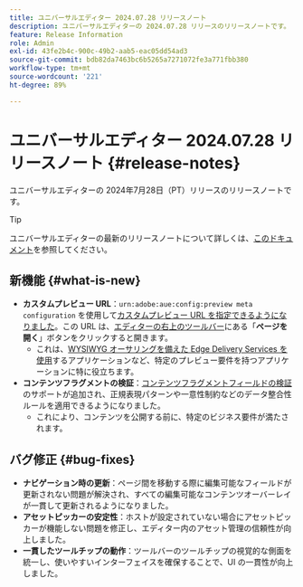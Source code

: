 ```yaml
---
title: ユニバーサルエディター 2024.07.28 リリースノート
description: ユニバーサルエディターの 2024.07.28 リリースのリリースノートです。
feature: Release Information
role: Admin
exl-id: 43fe2b4c-900c-49b2-aab5-eac05dd54ad3
source-git-commit: bdb82da7463bc6b5265a7271072fe3a771fbb380
workflow-type: tm+mt
source-wordcount: '221'
ht-degree: 89%

---
```


# ユニバーサルエディター 2024.07.28 リリースノート {#release-notes}

ユニバーサルエディターの 2024年7月28日（PT）リリースのリリースノートです。

>[!TIP]
>
>ユニバーサルエディターの最新のリリースノートについて詳しくは、[このドキュメント](/help/release-notes/universal-editor/current.md)を参照してください。

## 新機能 {#what-is-new}

* **カスタムプレビュー URL**：`urn:adobe:aue:config:preview meta configuration` を使用して[カスタムプレビュー URL を指定できるようになりました](/help/implementing/universal-editor/customizing.md#custom-preview-urls)。この URL は、[エディターの右上のツールバー](/help/sites-cloud/authoring/universal-editor/navigation.md#universal-editor-toolbar)にある「**ページを開く**」ボタンをクリックすると開きます。
   * これは、[WYSIWYG オーサリングを備えた Edge Delivery Services を使用](/help/edge/wysiwyg-authoring/authoring.md)するアプリケーションなど、特定のプレビュー要件を持つアプリケーションに特に役立ちます。
* **コンテンツフラグメントの検証**：[コンテンツフラグメントフィールドの検証](/help/assets/content-fragments/content-fragments-models.md#validation)のサポートが追加され、正規表現パターンや一意性制約などのデータ整合性ルールを適用できるようになりました。
   * これにより、コンテンツを公開する前に、特定のビジネス要件が満たされます。

## バグ修正 {#bug-fixes}

* **ナビゲーション時の更新**：ページ間を移動する際に編集可能なフィールドが更新されない問題が解決され、すべての編集可能なコンテンツオーバーレイが一貫して更新されるようになりました。
* **アセットピッカーの安定性**：ホストが設定されていない場合にアセットピッカーが機能しない問題を修正し、エディター内のアセット管理の信頼性が向上しました。
* **一貫したツールチップの動作**：ツールバーのツールチップの視覚的な側面を統一し、使いやすいインターフェイスを確保することで、UI の一貫性が向上しました。
